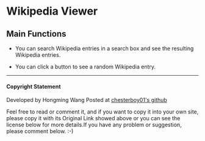 Wikipedia Viewer
=======
## Main Functions

*  You can search Wikipedia entries in a search box and see the resulting Wikipedia entries.

*  You can click a button to see a random Wikipedia entry.

---

#### Copyright Statement
 
Developed by Hongming Wang Posted at [chesterboy01's github](https://github.com/chesterboy01)

Feel free to read or comment it, and if you want to copy it into your own site, please copy it with its Original Link showed above or you can see the license below for more details.If you have any problem or suggestion, please comment below. :-)